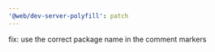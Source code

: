 ```yaml
---
'@web/dev-server-polyfill': patch
---
```


fix: use the correct package name in the comment markers
